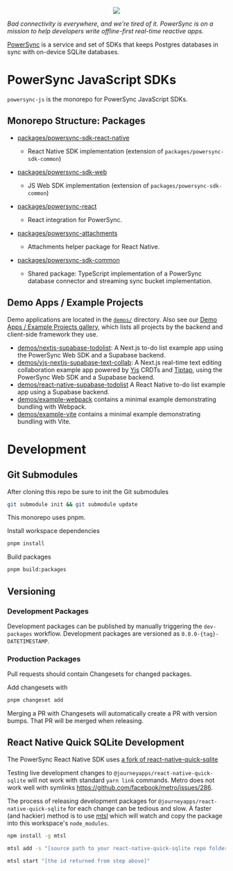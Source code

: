 <p align="center">
  <a href="https://www.powersync.com" target="_blank"><img src="https://github.com/powersync-ja/.github/assets/19345049/602bafa0-41ce-4cee-a432-56848c278722"/></a>
</p>

_Bad connectivity is everywhere, and we're tired of it. PowerSync is on a mission to help developers write offline-first real-time reactive apps._

[PowerSync](https://powersync.com) is a service and set of SDKs that keeps Postgres databases in sync with on-device SQLite databases.

# PowerSync JavaScript SDKs

`powersync-js` is the monorepo for PowerSync JavaScript SDKs.

## Monorepo Structure: Packages

- [packages/powersync-sdk-react-native](./packages/powersync-sdk-react-native/README.md)
  - React Native SDK implementation (extension of `packages/powersync-sdk-common`)
 
- [packages/powersync-sdk-web](./packages/powersync-sdk-web/README.md)
  - JS Web SDK implementation (extension of `packages/powersync-sdk-common`)
 
- [packages/powersync-react](./packages/powersync-react/README.md)
  - React integration for PowerSync.

- [packages/powersync-attachments](./packages/powersync-attachments/README.md)
  - Attachments helper package for React Native.
 
- [packages/powersync-sdk-common](./packages/powersync-sdk-common/README.md)
  - Shared package: TypeScript implementation of a PowerSync database connector and streaming sync bucket implementation.

## Demo Apps / Example Projects

Demo applications are located in the [`demos/`](./demos/) directory. Also see our [Demo Apps / Example Projects gallery](https://docs.powersync.com/resources/demo-apps-example-projects), which lists all projects by the backend and client-side framework they use.

 - [demos/nextjs-supabase-todolist](./demos/nextjs-supabase-todolist/): A Next.js to-do list example app using the PowerSync Web SDK and a Supabase backend.
 - [demos/yjs-nextjs-supabase-text-collab](./demos/yjs-nextjs-supabase-text-collab/README.md): A Next.js real-time text editing collaboration example app powered by [Yjs](https://github.com/yjs/yjs) CRDTs and [Tiptap](https://tiptap.dev/), using the PowerSync Web SDK and a Supabase backend.
 - [demos/react-native-supabase-todolist](./demos/react-native-supabase-todolist) A React Native to-do list example app using a Supabase backend.
 - [demos/example-webpack](./demos/example-webpack/README.md) contains a minimal example demonstrating bundling with Webpack.
 - [demos/example-vite](./demos/example-vite/README.md) contains a minimal example demonstrating bundling with Vite.

# Development

## Git Submodules

After cloning this repo be sure to init the Git submodules

```bash
git submodule init && git submodule update
```

This monorepo uses pnpm.

Install workspace dependencies

```bash
pnpm install
```

Build packages

```bash
pnpm build:packages
```

## Versioning

### Development Packages

Development packages can be published by manually triggering the `dev-packages` workflow. Development packages are versioned as `0.0.0-{tag}-DATETIMESTAMP`.

### Production Packages

Pull requests should contain Changesets for changed packages.

Add changesets with

```Bash
pnpm changeset add
```

Merging a PR with Changesets will automatically create a PR with version bumps. That PR will be merged when releasing.

## React Native Quick SQLite Development

The PowerSync React Native SDK uses [a fork of react-native-quick-sqlite](https://github.com/powersync-ja/react-native-quick-sqlite)

Testing live development changes to `@journeyapps/react-native-quick-sqlite` will not work with standard `yarn link` commands. Metro does not work well with symlinks <https://github.com/facebook/metro/issues/286>.

The process of releasing development packages for `@journeyapps/react-native-quick-sqlite` for each change can be tedious and slow. A faster (and hackier) method is to use [mtsl](https://www.npmjs.com/package/mtsl) which will watch and copy the package into this workspace's `node_modules`.

```bash
npm install -g mtsl
```

```bash
mtsl add -s "[source path to your react-native-quick-sqlite repo folder]" -d "[this workspaces root node_modules folder]"/@journeyapps/react-native-quick-sqlite
```

```bash
mtsl start "[the id returned from step above]"
```

